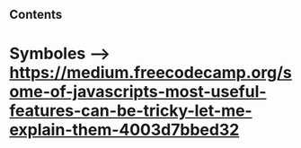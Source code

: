 
## Contents
# Symboles --> https://medium.freecodecamp.org/some-of-javascripts-most-useful-features-can-be-tricky-let-me-explain-them-4003d7bbed32
